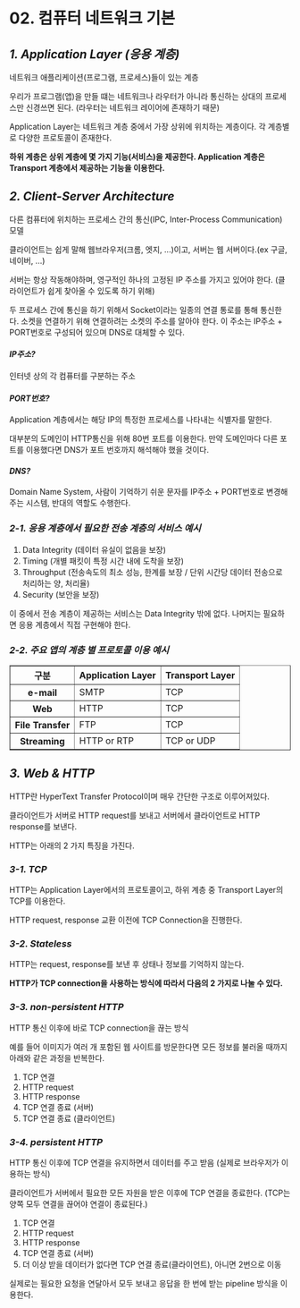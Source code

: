 # 02. 컴퓨터 네트워크 기본

## ***1. Application Layer (응용 계층)***

네트워크 애플리케이션(프로그램, 프로세스)들이 있는 계층

우리가 프로그램(앱)을 만들 떄는 네트워크나 라우터가 아니라 통신하는 상대의 프로세스만 신경쓰면 된다. (라우터는 네트워크 레이어에 존재하기 때문)

Application Layer는 네트워크 계층 중에서 가장 상위에 위치하는 계층이다. 각 계층별로 다양한 프로토콜이 존재한다.

**하위 계층은 상위 계층에 몇 가지 기능(서비스)을 제공한다. Application 계층은 Transport 계층에서 제공하는 기능을 이용한다.**

## ***2. Client-Server Architecture***
다른 컴퓨터에 위치하는 프로세스 간의 통신(IPC, Inter-Process Communication) 모델

클라이언트는 쉽게 말해 웹브라우저(크롬, 엣지, ...)이고, 서버는 웹 서버이다.(ex 구글, 네이버, ...)

서버는 항상 작동해야하며, 영구적인 하나의 고정된 IP 주소를 가지고 있어야 한다. (클라이언트가 쉽게 찾아올 수 있도록 하기 위해)

두 프로세스 간에 통신을 하기 위해서 Socket이라는 일종의 연결 통로를 통해 통신한다. 소켓을 연결하기 위해 연결하려는 소켓의 주소를 알아야 한다. 이 주소는 IP주소 + PORT번호로 구성되어 있으며 DNS로 대체할 수 있다.

#### ***IP주소?***
인터넷 상의 각 컴퓨터를 구분하는 주소

#### ***PORT번호?***
Application 계층에서는 해당 IP의 특정한 프로세스를 나타내는 식별자를 말한다.

대부분의 도메인이 HTTP통신을 위해 80번 포트를 이용한다. 만약 도메인마다 다른 포트를 이용했다면 DNS가 포트 번호까지 해석해야 했을 것이다.

#### ***DNS?***
Domain Name System, 사람이 기억하기 쉬운 문자를 IP주소 + PORT번호로 변경해주는 시스템, 반대의 역할도 수행한다.

### ***2-1. 응용 계층에서 필요한 전송 계층의 서비스 예시***

1. Data Integrity (데이터 유실이 없음을 보장)
2. Timing (개별 패킷이 특정 시간 내에 도착을 보장)
3. Throughput (전송속도의 최소 성능, 한계를 보장 / 단위 시간당 데이터 전송으로 처리하는 양, 처리율)
4. Security (보안을 보장)

이 중에서 전송 계층이 제공하는 서비스는 Data Integrity 밖에 없다. 나머지는 필요하면 응용 계층에서 직접 구현해야 한다.

### ***2-2. 주요 앱의 계층 별 프로토콜 이용 예시***

<table border="1">
  <tr>
    <th>구분</th>
    <th>Application Layer</th>
    <th>Transport Layer</th>
  </tr>
  <tr>
    <th>e-mail</th>
    <td>SMTP</td>
    <td>TCP</td>
  </tr>
  <tr>
    <th>Web</th>
    <td>HTTP</td>
    <td>TCP</td>
  </tr>
  <tr>
    <th>File Transfer</th>
    <td>FTP</td>
    <td>TCP</td>
  </tr>
  <tr>
    <th>Streaming</th>
    <td>HTTP or RTP</td>
    <td>TCP or UDP</td>
  </tr>
</table>

## ***3. Web & HTTP***

HTTP란 HyperText Transfer Protocol이며 매우 간단한 구조로 이루어져있다.

클라이언트가 서버로 HTTP request를 보내고 서버에서 클라이언트로 HTTP response를 보낸다.

HTTP는 아래의 2 가지 특징을 가진다.

### ***3-1. TCP***
HTTP는 Application Layer에서의 프로토콜이고, 하위 계층 중 Transport Layer의 TCP를 이용한다.

HTTP request, response 교환 이전에 TCP Connection을 진행한다.

### ***3-2. Stateless***
HTTP는 request, response를 보낸 후 상태나 정보를 기억하지 않는다.

**HTTP가 TCP connection을 사용하는 방식에 따라서 다음의 2 가지로 나눌 수 있다.**

### ***3-3. non-persistent HTTP***
HTTP 통신 이후에 바로 TCP connection을 끊는 방식

예를 들어 이미지가 여러 개 포함된 웹 사이트를 방문한다면 모든 정보를 불러올 때까지 아래와 같은 과정을 반복한다.

1. TCP 연결
2. HTTP request
3. HTTP response
4. TCP 연결 종료 (서버)
5. TCP 연결 종료 (클라이언트)

### ***3-4. persistent HTTP***
HTTP 통신 이후에 TCP 연결을 유지하면서 데이터를 주고 받음 (실제로 브라우저가 이용하는 방식)

클라이언트가 서버에서 필요한 모든 자원을 받은 이후에 TCP 연결을 종료한다. (TCP는 양쪽 모두 연결을 끊어야 연결이 종료된다.)

1. TCP 연결
2. HTTP request
3. HTTP response
4. TCP 연결 종료 (서버)
5. 더 이상 받을 데이터가 없다면 TCP 연결 종료(클라이언트), 아니면 2번으로 이동

실제로는 필요한 요청을 연달아서 모두 보내고 응답을 한 번에 받는 pipeline 방식을 이용한다.